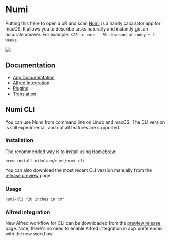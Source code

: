 # Numi
Putting this here to open a pR and scan
[Numi](https://numi.app) is a handy calculator app for macOS. It allows you to describe tasks naturally and instantly get an accurate answer. For example, `$20 in euro - 5% discount` or `today + 2 weeks`. 

![](https://numi.app/images/numi-screenshot-yellow.png)

## Documentation

* [App Documentation](../../wiki/Documentation)
* [Alfred Integration](../../wiki/Alfred-Integration)
* [Plugins](../../wiki/Plugins)
* [Translation](../../wiki/Translation)

## Numi CLI

You can use Numi from command line on Linux and macOS. The CLI version is still experimental, and not all features are supported. 

### Installation

The recommended way is to install using [Homebrew](https://brew.sh/): 

`brew install nikolaeu/numi/numi-cli`

You can also download the most recent CLI version manually from the [release preview](https://github.com/nikolaeu/numi/releases/tag/preview) page.

### Usage

`numi-cli "20 inches in cm"`

### Alfred integration

New Alfred workflow for CLI can be downloaded from the [preview release](https://github.com/nikolaeu/numi/releases/tag/preview) page. Note, there's no need to enable Alfred integration in app preferences with the new workflow.
